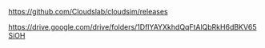 https://github.com/Cloudslab/cloudsim/releases

https://drive.google.com/drive/folders/1DflYAYXkhdQqFtAlQbRkH6dBKV65SiOH
